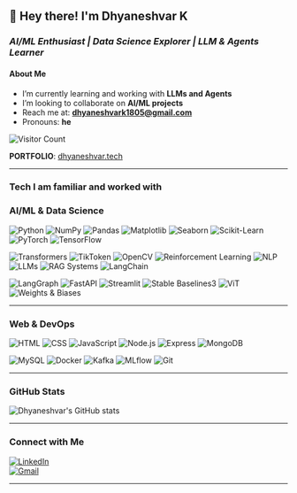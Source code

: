 ## 👋 Hey there! I'm Dhyaneshvar K  

### *AI/ML Enthusiast | Data Science Explorer | LLM & Agents Learner*  

#### About Me  
- I’m currently learning and working with **LLMs and Agents**  
- I’m looking to collaborate on **AI/ML projects**  
- Reach me at: **dhyaneshvark1805@gmail.com**  
- Pronouns: **he**  

![Visitor Count](https://visitor-badge.laobi.icu/badge?page_id=Dhyanesh18.Dhyanesh18)

**PORTFOLIO**: [dhyaneshvar.tech](https://dhyaneshvar.tech)  

---

### Tech I am familiar and worked with  

### AI/ML & Data Science

![Python](https://img.shields.io/badge/-Python-3776AB?logo=python&logoColor=white)
![NumPy](https://img.shields.io/badge/-NumPy-013243?logo=numpy&logoColor=white)
![Pandas](https://img.shields.io/badge/-Pandas-150458?logo=pandas&logoColor=white)
![Matplotlib](https://img.shields.io/badge/-Matplotlib-11557C?logo=plotly&logoColor=white)
![Seaborn](https://img.shields.io/badge/-Seaborn-4C72B0?logo=seaborn&logoColor=white)
![Scikit-Learn](https://img.shields.io/badge/-Scikit--Learn-F7931E?logo=scikit-learn&logoColor=white)
![PyTorch](https://img.shields.io/badge/-PyTorch-EE4C2C?logo=pytorch&logoColor=white)
![TensorFlow](https://img.shields.io/badge/-TensorFlow-FF6F00?logo=tensorflow&logoColor=white)  

![Transformers](https://img.shields.io/badge/-Transformers-000000?logo=transformers&logoColor=white)
![TikToken](https://img.shields.io/badge/-TikToken-6f42c1)
![OpenCV](https://img.shields.io/badge/-OpenCV-5C3EE8?logo=opencv&logoColor=white)
![Reinforcement Learning](https://img.shields.io/badge/-Reinforcement%20Learning-008080)
![NLP](https://img.shields.io/badge/-NLP-FF6F00)
![LLMs](https://img.shields.io/badge/-LLMs-6f42c1)
![RAG Systems](https://img.shields.io/badge/-RAG%20Systems-FF4500)
![LangChain](https://img.shields.io/badge/-LangChain-FF9900)  

![LangGraph](https://img.shields.io/badge/-LangGraph-00CFFF)
![FastAPI](https://img.shields.io/badge/-FastAPI-009688?logo=fastapi&logoColor=white)
![Streamlit](https://img.shields.io/badge/-Streamlit-FF4B4B)
![Stable Baselines3](https://img.shields.io/badge/-Stable%20Baselines3-4B8BBE)
![ViT](https://img.shields.io/badge/-Vision%20Transformer-FF69B4)
![Weights & Biases](https://img.shields.io/badge/-Weights%20%26%20Biases-FF5C00)

---

### Web & DevOps

![HTML](https://img.shields.io/badge/-HTML5-E34F26?logo=html5&logoColor=white)
![CSS](https://img.shields.io/badge/-CSS3-1572B6?logo=css3&logoColor=white)
![JavaScript](https://img.shields.io/badge/-JavaScript-F7DF1E?logo=javascript&logoColor=black)
![Node.js](https://img.shields.io/badge/-Node.js-339933?logo=node.js&logoColor=white)
![Express](https://img.shields.io/badge/-Express-000000)
![MongoDB](https://img.shields.io/badge/-MongoDB-47A248?logo=mongodb&logoColor=white)  

![MySQL](https://img.shields.io/badge/-MySQL-4479A1?logo=mysql&logoColor=white)
![Docker](https://img.shields.io/badge/-Docker-2496ED?logo=docker&logoColor=white)
![Kafka](https://img.shields.io/badge/-Kafka-231F20?logo=apachekafka&logoColor=white)
![MLflow](https://img.shields.io/badge/-MLflow-11CDEF)
![Git](https://img.shields.io/badge/-Git-F05032?logo=git&logoColor=white)

---

### GitHub Stats  
![Dhyaneshvar's GitHub stats](https://github-readme-stats.vercel.app/api?username=Dhyanesh18&show_icons=true&theme=tokyonight)  

---

### Connect with Me  
[![LinkedIn](https://img.shields.io/badge/-LinkedIn-0A66C2?logo=linkedin&logoColor=white)](https://www.linkedin.com/in/dhyaneshvar-k)  
[![Gmail](https://img.shields.io/badge/-Gmail-D14836?logo=gmail&logoColor=white)](mailto:dhyaneshvark1805@gmail.com)  

---
